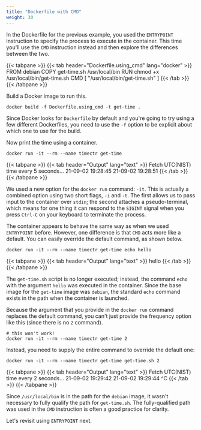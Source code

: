 ```yaml
---
title: "Dockerfile with CMD"
weight: 30
---
```


In the Dockerfile for the previous example, you used the `ENTRYPOINT`
instruction to specify the process to execute in the container. This time you'll
use the `CMD` instruction instead and then explore the differences between the
two.

<!-- markdownlint-disable -->
{{< tabpane >}}
{{< tab header="Dockerfile.using_cmd" lang="docker" >}}
FROM debian
COPY get-time.sh /usr/local/bin
RUN chmod +x /usr/local/bin/get-time.sh
CMD [ "/usr/local/bin/get-time.sh" ]
{{< /tab >}}
{{< /tabpane >}}
<!-- markdownlint-restore -->

Build a Docker image to run this.

```text
docker build -f Dockerfile.using_cmd -t get-time .
```

Since Docker looks for `Dockerfile` by default and you're going to try using a
few different Dockerfiles, you need to use the `-f` option to be explicit about
which one to use for the build.

Now print the time using a container.

```text
docker run -it --rm --name timectr get-time
```

<!-- markdownlint-disable -->
{{< tabpane >}}
{{< tab header="Output" lang="text" >}}
Fetch UTC(NIST) time every 5 seconds...
21-09-02 19:28:45
21-09-02 19:28:51
{{< /tab >}}
{{< /tabpane >}}
<!-- markdownlint-restore -->

We used a new option for the `docker run` command: `-it`. This is actually a
combined option using two short flags, `-i` and `-t`. The first allows us to
pass input to the container over `stdin`; the second attaches a pseudo-terminal,
which means for one thing it can respond to the `SIGINT` signal when you press
`Ctrl-C` on your keyboard to terminate the process.

The container appears to behave the same way as when we used `ENTRYPOINT`
before. However, one difference is that `CMD` acts more like a default. You
can easily override the default command, as shown below.

```text
docker run -it --rm --name timectr get-time echo hello
```

<!-- markdownlint-disable -->
{{< tabpane >}}
{{< tab header="Output" lang="text" >}}
hello
{{< /tab >}}
{{< /tabpane >}}
<!-- markdownlint-restore -->

The `get-time.sh` script is no longer executed; instead, the command `echo` with
the argument `hello` was executed in the container. Since the base image for the
`get-time` image was `debian`, the standard `echo` command exists in the path
when the container is launched.

Because the argument that you provide in the `docker run` command replaces the
default command, you can't just provide the frequency option like this (since
there is no `2` command).

```text
# this won't work!
docker run -it --rm --name timectr get-time 2
```

Instead, you need to supply the entire command to override the default one:

```text
docker run -it --rm --name timectr get-time get-time.sh 2
```

<!-- markdownlint-disable -->
{{< tabpane >}}
{{< tab header="Output" lang="text" >}}
Fetch UTC(NIST) time every 2 seconds...
21-09-02 19:29:42
21-09-02 19:29:44
^C
{{< /tab >}}
{{< /tabpane >}}
<!-- markdownlint-restore -->

Since `/usr/local/bin` is in the path for the `debian` image, it wasn't
necessary to fully qualify the path for `get-time.sh`. The fully-qualified
path was used in the `CMD` instruction is often a good practice for clarity.

Let's revisit using `ENTRYPOINT` next.
